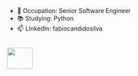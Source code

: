 ##

- 🔭 Occupation: Senior Software Engineer
- 📚 Studying: Python
- 📫 LInkedIn: fabiocandidosilva

<div style="display: inline_block"><br>
 <img align="center" height="50" width="60" src="https://cdn.jsdelivr.net/gh/devicons/devicon/icons/python/python-original-wordmark.svg" />
</div>
